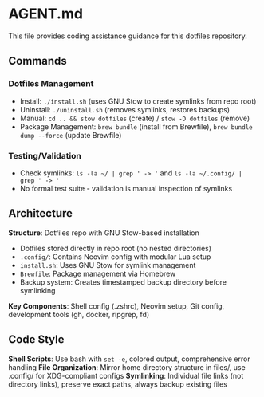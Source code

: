 # AGENT.md

This file provides coding assistance guidance for this dotfiles repository.

## Commands

### Dotfiles Management
- Install: `./install.sh` (uses GNU Stow to create symlinks from repo root)
- Uninstall: `./uninstall.sh` (removes symlinks, restores backups)
- Manual: `cd .. && stow dotfiles` (create) / `stow -D dotfiles` (remove)
- Package Management: `brew bundle` (install from Brewfile), `brew bundle dump --force` (update Brewfile)

### Testing/Validation
- Check symlinks: `ls -la ~/ | grep ' -> '` and `ls -la ~/.config/ | grep ' -> '`
- No formal test suite - validation is manual inspection of symlinks

## Architecture

**Structure**: Dotfiles repo with GNU Stow-based installation
- Dotfiles stored directly in repo root (no nested directories)
- `.config/`: Contains Neovim config with modular Lua setup  
- `install.sh`: Uses GNU Stow for symlink management
- `Brewfile`: Package management via Homebrew
- Backup system: Creates timestamped backup directory before symlinking

**Key Components**: Shell config (.zshrc), Neovim setup, Git config, development tools (gh, docker, ripgrep, fd)

## Code Style

**Shell Scripts**: Use bash with `set -e`, colored output, comprehensive error handling
**File Organization**: Mirror home directory structure in files/, use .config/ for XDG-compliant configs
**Symlinking**: Individual file links (not directory links), preserve exact paths, always backup existing files
